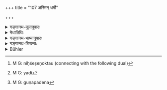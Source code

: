 +++
title = "107 अस्मिन् धर्मो"

+++

<details><summary>गङ्गानथ-मूलानुवादः</summary>

Herein has been expounded Dharma in its entirety: the good and bad features of actions of all the four castes; as also eternal Morality.—(107)
</details>

<details><summary>मेधातिथिः</summary>

इदानीं स्वशास्त्रस्य स्वविषये साकल्येन वृत्तेर् अन्यनिरपेक्षताम् आह । कश्चिद् यो नाम **धर्मः** स सर्वः शास्त्रे **ऽस्मिन्** कार्त्स्न्येनाभिहितः । न तस्माद् धर्मज्ञानाय शास्त्रान्तरापेक्षा कर्तव्येत्य् अतिशयोक्तिः स्तुतिः । **अस्मिञ्** छस्त्रे **धर्मः** स्मार्तो **ऽखिलेन** निःशेषेणोक्तः[^१५४] । **गुणदोषौ च कर्मणाम्** । इष्टानिष्टे फले **गुणदोषौ कर्मणां** यागादिब्रह्महत्यादीनाम् । एवं हि साकल्यं भवति यत्[^१५५] कर्मस्वरूपम् इतिकर्तव्यताफलविशेषः कर्तृविशेषसंबन्धो नित्यकाम्यताविवेकः । एतत् सर्वं गुणदोषपदेन[^१५६] प्रतिज्ञातम् । धर्म इत्य् उक्ते कर्मग्रहणं वृत्तपूरणार्थम् । **चतुर्णाम् अपि वर्णानाम्** । एतद् अपि साकल्यार्थम् । यो नाम कश्चिद् धर्मे ऽधिकृतस् तस्य सर्वस्येतो धर्मलाभः । **आचारश् चैव शाश्वतः** । आचारप्रमाणको धर्म **आचार** इत्य् उक्तः । द्वितीये चैनं विवेक्ष्यामः । **शाश्वतो** वृद्धपरंपरया नेदानींतनैः प्रवर्तितः ॥ १.१०७ ॥


[^१५६]:
     M G: guṇapadena


[^१५५]:
     M G: yadi


[^१५४]:
     M G: niḥśeṣeṇoktau (connecting with the following dual)
</details>

<details><summary>गङ्गानथ-भाष्यानुवादः</summary>

The Author now proceeds to describe the fact that his treatise, in regard to its subject-matter, is complete in itself, and does not stand in need of anything else.

That which is called ‘*Dharma*,’ ‘*is expounded*,’ in this Treatise, ‘*in its entirety*,’ wholly; that is, for acquiring the knowledge of
*Dharma*, one need not have recourse to any other treatise. This is a
hyperbolic eulogium; what is meant is only that *such Dharma as is adumbrated in the Smṛtis* has been expounded in its entirety in this Treatise.

‘*The good and had features of actions*,’—the desirable and undesirable results form the ‘*good and bad features of actions*’—*i.e*. of such actions as *sacrifice* and *Brāhmāṇa-killing* (respectively). ‘*Entirety*’ refers to the details relating to (1) the form of the acts, (2) their procedure, (3) their results, also (4) their relation to a particular kind of Agent, and (5) their distinction into ‘compulsory’ and ‘optional’;—it is all this that is meant by the term ‘*good and bad features'* ‘*Dharma*’ having been already mentioned in the preceding clause, the mention again of the term ‘*action*’ (which means the same thing) is for the purpose of filling up the verse.

‘*Of all the four castes*’;—this also is meant to indicate the complete charactcr of the Treatise; the meaning being that ‘whoever is entitled to the performance of *Dharma* can derive his knowledge of it from this Treatise’.

‘*Eternal morality*’—*Dharma* or Action, based upon, indicated by, Morality is what is called ‘*Eternal Morality*’ here; *i.e*. Right Behaviour. This we shall examine in detail under Discourse II (verse 4). ‘*Eternal*’—*i.e*. established by long-tradition, not merely set up by people of the present day.—(107).
</details>

<details><summary>गङ्गानथ-टिप्पन्यः</summary>

‘*Guṇadoṣau ca karmaṇām*’—‘The desirable and undesirable results of
actions’ (Medhātithi, Govindarāja, Kullūka and Nandana);—‘the prescribed
acts’ (Rāghavānanda and Nārāyaṇa).
</details>

<details><summary>Bühler</summary>

107	In this (work) the sacred law has been fully stated as well as the good and bad qualities of (human) actions and the immemorial rule of conduct, (to be followed) by all the four castes (varna).
</details>
